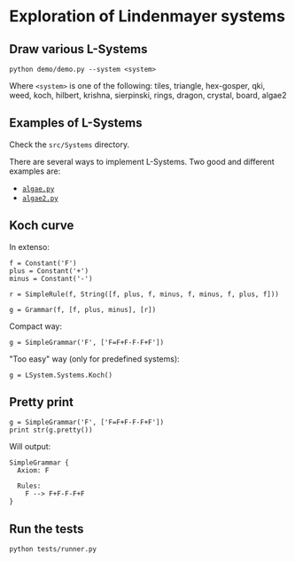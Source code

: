 # Exploration of Lindenmayer systems

## Draw various L-Systems

```
python demo/demo.py --system <system>
```

Where `<system>` is one of the following: tiles, triangle, hex-gosper, qki, weed,
koch, hilbert, krishna, sierpinski, rings, dragon, crystal, board, algae2

## Examples of L-Systems

Check the `src/Systems` directory.

There are several ways to implement L-Systems. Two good and different examples are:

 * [`algae.py`](https://github.com/sixty-nine/l-system/blob/master/src/Systems/Algae.py)
 * [`algae2.py`](https://github.com/sixty-nine/l-system/blob/master/src/Systems/Algae2.py)

## Koch curve

In extenso:

```
f = Constant('F')
plus = Constant('+')
minus = Constant('-')

r = SimpleRule(f, String([f, plus, f, minus, f, minus, f, plus, f]))

g = Grammar(f, [f, plus, minus], [r])
```

Compact way:

```
g = SimpleGrammar('F', ['F=F+F-F-F+F'])
```

"Too easy" way (only for predefined systems):

```
g = LSystem.Systems.Koch()
```

## Pretty print

```
g = SimpleGrammar('F', ['F=F+F-F-F+F'])
print str(g.pretty())
```

Will output:

```
SimpleGrammar {
  Axiom: F

  Rules:
    F --> F+F-F-F+F
}
```

## Run the tests

```
python tests/runner.py
```
